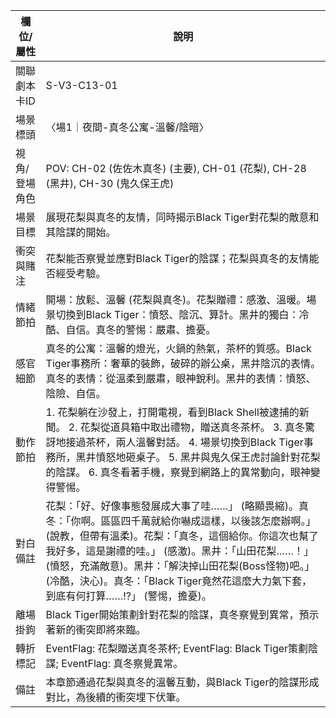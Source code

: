 | 欄位/屬性 | 說明 |
|---|---|
| 關聯劇本卡ID | S-V3-C13-01 |
| 場景標頭 | 〈場1｜夜間-真冬公寓-溫馨/陰暗〉 |
| 視角/登場角色 | POV: CH-02 (佐佐木真冬) (主要), CH-01 (花梨), CH-28 (黑井), CH-30 (鬼久保王虎) |
| 場景目標 | 展現花梨與真冬的友情，同時揭示Black Tiger對花梨的敵意和其陰謀的開始。 |
| 衝突與賭注 | 花梨能否察覺並應對Black Tiger的陰謀；花梨與真冬的友情能否經受考驗。 |
| 情緒節拍 | 開場：放鬆、溫馨 (花梨與真冬)。花梨贈禮：感激、溫暖。場景切換到Black Tiger：憤怒、陰沉、算計。黑井的獨白：冷酷、自信。真冬的警惕：嚴肅、擔憂。 |
| 感官細節 | 真冬的公寓：溫馨的燈光，火鍋的熱氣，茶杯的質感。Black Tiger事務所：奢華的裝飾，破碎的辦公桌，黑井陰沉的表情。真冬的表情：從溫柔到嚴肅，眼神銳利。黑井的表情：憤怒、陰險、自信。 |
| 動作節拍 | 1. 花梨躺在沙發上，打開電視，看到Black Shell被逮捕的新聞。 2. 花梨從道具箱中取出禮物，贈送真冬茶杯。 3. 真冬驚訝地接過茶杯，兩人溫馨對話。 4. 場景切換到Black Tiger事務所，黑井憤怒地砸桌子。 5. 黑井與鬼久保王虎討論針對花梨的陰謀。 6. 真冬看著手機，察覺到網路上的異常動向，眼神變得警惕。 |
| 對白備註 | 花梨：「好、好像事態發展成大事了哇……」 (略顯畏縮)。真冬：「你啊。區區四千萬就給你嚇成這樣，以後該怎麼辦啊。」 (說教，但帶有溫柔)。花梨：「真冬，這個給你。你這次也幫了我好多，這是謝禮的哇。」 (感激)。黑井：「山田花梨……！」 (憤怒，充滿敵意)。黑井：「解決掉山田花梨(Boss怪物)吧。」 (冷酷，決心)。真冬：「Black Tiger竟然花這麼大力氣下套，到底有何打算……!?」 (警惕，擔憂)。 |
| 離場掛鉤 | Black Tiger開始策劃針對花梨的陰謀，真冬察覺到異常，預示著新的衝突即將來臨。 |
| 轉折標記 | EventFlag: 花梨贈送真冬茶杯; EventFlag: Black Tiger策劃陰謀; EventFlag: 真冬察覺異常。 |
| 備註 | 本章節通過花梨與真冬的溫馨互動，與Black Tiger的陰謀形成對比，為後續的衝突埋下伏筆。 |
